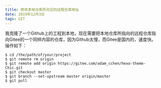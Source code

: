 ```yaml
---
title: 修改本地仓库所对应的远程仓库地址
date: 2019年12月3日
tags: GIT
---
```


我克隆了一个Github上的工程到本地，现在需要把本地仓库所指向的远程仓库指向Gitee的一个同样内容的仓库，因为Github太慢，而Gitee是国内的，速度快。操作如下：

```shell
$ cd /the/path/of/your/project
$ git remote rm origin
$ git remote add origin https://gitee.com/adam_cchen/hexo-theme-Chic.git
$ git checkout master
$ git branch --set-upstream master origin/master
$ git pull
```
